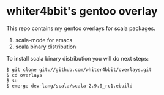 # whiter4bbit's gentoo overlay

This repo contains my gentoo overlays for scala packages.

1. scala-mode for emacs
2. scala binary distribution

To install scala binary distribution you will do next steps:

    $ git clone git://github.com/whiter4bbit/overlays.git
    $ cd overlays 
    $ su
    $ emerge dev-lang/scala/scala-2.9.0_rc1.ebuild

